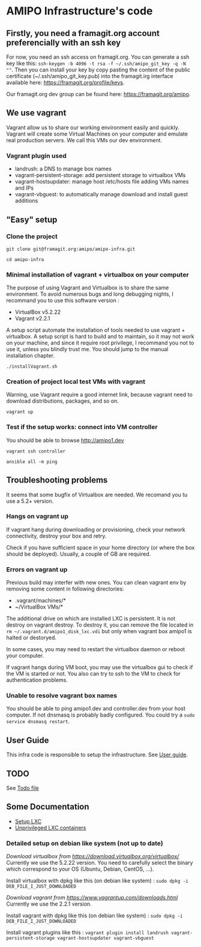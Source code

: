 AMIPO Infrastructure's code
=======

## Firstly, you need a framagit.org account preferencially with an ssh key
For now, you need an ssh access on framagit.org.
You can generate a ssh key like this: `ssh-keygen -b 4096 -t rsa -f ~/.ssh/amipo_git_key -q -N ""`.
Then you can install your key by copy pasting the content of the public certificate (~/.ssh/amipo_git_key.pub) into the framagit.irg interface available here: <a href="https://framagit.org/profile/keys">https://framagit.org/profile/keys</a>.

Our framagit.org dev group can be found here: <a href="https://framagit.org/amipo">https://framagit.org/amipo</a>.

## We use vagrant
Vagrant allow us to share our working environment easily and quickly.
Vagrant will create some Virtual Machines on your computer and emulate real production servers.
We call this VMs our dev environment.

### Vagrant plugin used
* landrush: a DNS to manage box names
* vagrant-persistent-storage: add persistent storage to virtualbox VMs
* vagrant-hostsupdater: manage host /etc/hosts file adding VMs names and IPs 
* vagrant-vbguest: to automatically manage download and install guest additions

## "Easy" setup

### Clone the project
`git clone git@framagit.org:amipo/amipo-infra.git` 

`cd amipo-infra`

### Minimal installation of vagrant + virtualbox on your computer
The purpose of using Vagrant and Virtualbox is to share the same environment. To avoid numerous bugs and long debugging nights, I recommand you to use this software version :
* VirtualBox v5.2.22
* Vagrant v2.2.1

A setup script automate the installation of tools needed to use vagrant + virtualbox.
A setup script is hard to build and to maintain, so it may not work on your machine, and since it require root privilege, I recommand you not to use it, unless you blindly trust me.
You should jump to the manual installation chapter.

`./installVagrant.sh`

### Creation of project local test VMs with vagrant
Warning, use Vagrant require a good internet link, because vagrant need to download distributions, packages, and so on.

`vagrant up`

### Test if the setup works: connect into VM controller
You should be able to browse <a href="http://amipo1.dev">http://amipo1.dev</a>

`vagrant ssh controller`

`ansible all -m ping`

## Troubleshooting problems
It seems that some bugfix of Virtualbox are needed. We recomand you tu use a 5.2+ version.

### Hangs on vagrant up
If vagrant hang during downloading or provisioning, check your network connectivity, destroy your box and retry.

Check if you have sufficient space in your home directory (or where the box should be deployed). Usually, a couple of GB are required.

### Errors on vagrant up
Previous build may interfer with new ones. You can clean vagrant env by removing some content in following directories:
* .vagrant/machines/*
* ~/VirtualBox VMs/*

The additional drive on which are installed LXC is persistent. It is not destroy on vagrant destroy. To destroy it, you can remove the file located in `rm ~/.vagrant.d/amipo1_disk_lxc.vdi` but only when vagrant box amipo1 is halted or destoryed.

In some cases, you may need to restart the virtualbox daemon or reboot your computer.

If vagrant hangs during VM boot, you may use the virtualbox gui to check if the VM is started or not. You also can try to ssh to the VM to check for authentication problems.

### Unable to resolve vagrant box names
You should be able to ping amipo1.dev and controller.dev from your host computer. If not dnsmasq is probably badly configured. You could try a `sudo service dnsmasq restart`.

## User Guide
This infra code is responsible to setup the infrastructure.
See [User guide](docs/user_guide.md).

## TODO
See [Todo file](docs/todo.md)

## Some Documentation
* <a href="https://help.ubuntu.com/lts/serverguide/lxc.html">Setup LXC</a>
* <a href="https://stgraber.org/2014/01/17/lxc-1-0-unprivileged-containers/">Unprivileged LXC containers</a>

### Detailed setup on debian like system (not up to date)
_Download virtualbox from https://download.virtualbox.org/virtualbox/_
Currently we use the 5.2.22 version. You need to carefully select the binary which correspond to your OS (Ubuntu, Debian, CentOS, ...).

Install virtualbox with dpkg like this (on debian like system) :
`sudo dpkg -i DEB_FILE_I_JUST_DOWNLOADED`

_Download vagrant from https://www.vagrantup.com/downloads.html_
Currently we use the 2.2.1 version.

Install vagrant with dpkg like this (on debian like system) : 
`sudo dpkg -i DEB_FILE_I_JUST_DOWNLOADED`

Install vagrant plugins like this :
`vagrant plugin install landrush vagrant-persistent-storage vagrant-hostsupdater vagrant-vbguest`

